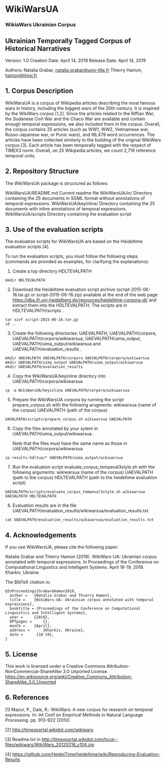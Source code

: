 # WikiWarsUA
### WikiaWars Ukrainian Corpus

## Ukrainian Temporally Tagged Corpus of Historical Narratives

Version: 1.0
Creation Date: April 14, 2019
Release Date: April 14, 2019

Authors:
Natalia Grabar, natalia.grabar@univ-lille.fr
Thierry Hamon, hamon@limsi.fr

## 1. Corpus Description

WikiWarsUA is a corpus of Wikipedia articles describing the most
famous wars in history, including the biggest wars of the 20th
century. It is inspired by the WikiWars corpus [1,2]. Since the
articles related to the Riffian War, the Sudanese Civil War and the
Chaco War are available and contain enough temporal expressions, we
also included them in the corpus. Overall, the corpus contains 25
articles (such as WW1, WW2, Vietnamese war, Russo-Japanese war, or
Punic wars), and 66,479 word occurrences. The articles have been
collected similarly to the building of the original WikiWars corpus
[3].  Each article has been temporally tagged with the respect of
TIMEX3 norm. Overall, on 25 Wikipedia articles, we count 2,719
reference temporal units.

## 2. Repository Structure

The WikiWarsUA package is structured as follows:

WikiWarsUA/README.md
	Current readme file
WikiWarsUA/in/
	Directory containing the 25 documents in SGML format without
	annotations of temporal expressions.
WikiWarsUA/keyinline/
	Directory containing the 25 documents with inline annotations of
	temporal expressions.
WikiWarsUA/scripts
        Directory containing the evaluation script

## 3. Use of the evaluation scripts

The evaluation scripts for WikiWarsUA are based on the Heideltime
evaluation scripts [4].

To run the evaluation scripts, you must follow the following steps
(commands are provided as examples, for clarifying the explanations):

  1. Create a top directory HDLTEVALPATH

```
mkdir HDLTEVALPATH
```

  2. Download the Heideltime evaluation script archive
     (script-2015-06-16.tar.gz or script-2015-06-16.zip) available at
     the end of the web page
     https://dbs.ifi.uni-heidelberg.de/resources/heideltime-corpora-dl/
     and extract them into the HDLTEVALPATH. The scripts are in
     HDLTEVALPATH/scripts .

```cd HDLTEVALPATH
tar xzvf script-2015-06-16.tar.gz
cd ..
```

  3. Create the following directories: UAEVALPATH, UAEVALPATH/corpora,
     UAEVALPATH/corpora/wikiwarsua, UAEVALPATH/uima_output,
     UAEVALPATH/uima_output/wikiwarsua and
     UAEVALPATH/evaluation_results .

```
mkdir UAEVALPATH UAEVALPATH/corpora UAEVALPATH/corpora/wikiwarsua
mkdir UAEVALPATH/uima_output UAEVALPATH/uima_output/wikiwarsua
mkdir UAEVALPATH/evaluation_results
```

  4. Copy the WikiWarsUA/keyinline directory into
     UAEVALPATH/corpora/wikiwarsua

```
cp -a WikiWarsUA/keyinline UAEVALPATH/corpora/wikiwarsua
```

  5. Prepare the WikiWarsUA corpora by running the script
     prepare_corpus.sh with the following arugments: wikiwarsua (name
     of the corpus) UAEVALPATH (path of the corpus)

```
UAVALPATH/scripts/prepare_corpus.sh wikiwarsua UAEVALPATH
```

  6. Copy the files annotated by your sytem in
     UAEVALPATH/uima_output/wikiwarsua .

     Note that the files must have the same name as those in
     UAEVALPATH/corpora/wikiwarsua

```
cp results-hdltua/* UAEVALPATH/uima_output/wikiwarsua
```

   7. Run the evaluation script evaluate_corpus_tempeval3style.sh with
      the following arguments: wikiwarsua (name of the corpus)
      UAEVALPATH (path to the corpus) HDLTEVALPATH (path to the
      heideltime evaluation script)
   
```
UAEVALPATH/scripts/evaluate_corpus_tempeval3style.sh wikiwarsua UAEVALPATH HDLTEVALPATH
```

   8. Evaluation results are in the file
      UAEVALPATH/evaluation_results/wikiwarsua/evaluation_results.txt

```
cat UAEVALPATH/evaluation_results/wikiwarsua/evaluation_results.txt
```



## 4. Acknowledgements

If you use WikiWarsUA, please cite the following paper:

Natalia Grabar and Thierry Hamon (2019). WikiWars-UA: Ukrainian corpus
annotated with temporal expressions. In Proceedings of the Conference
on Computational Linguistics and Intelligent Systems. April 18-19,
2019. Kharkiv, Ukraine

The BibTeX citation is:

```
@InProceedings{Grabar&Hamon2019,
  author = 	 {Natalia Grabar and Thierry Hamon},
  title = 	 {WikiWars-UA: Ukrainian corpus annotated with temporal expressions},
  booktitle = {Proceedings of the Conference on Computational Linguistics and Intelligent Systems},
  year = 	 {2019},
  OPTpages = 	 {},
  month = 	 {April},
  address = 	 {Kharkiv, Ukraine},
  date =      {18-19},
}
```

## 5. License

This work is licensed under a Creative Commons
Attribution-NonCommercial-ShareAlike 3.0 Unported License.
https://en.wikisource.org/wiki/Creative_Commons_Attribution-ShareAlike_3.0_Unported

## 6. References

[1] Mazur, P., Dale, R.: WikiWars: A new corpus for research on
temporal expressions.  In: Int Conf on Empirical Methods in Natural
Language Processing. pp. 913–922 (2010)

[2] http://timexportal.wikidot.com/wikiwars

[3] Readme.txt in
http://timexportal.wikidot.com/local--files/wikiwars/WikiWars_20120218_v104.zip

[4] https://github.com/HeidelTime/heideltime/wiki/Reproducing-Evaluation-Results
